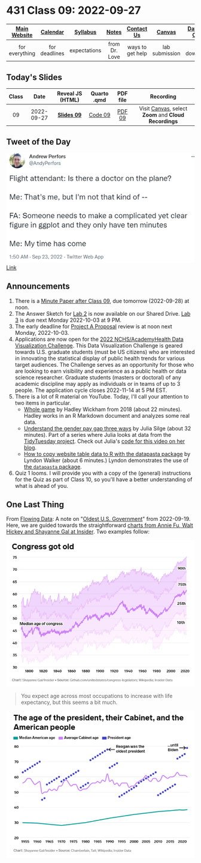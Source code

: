 # 431 Class 09: 2022-09-27

[Main Website](https://thomaselove.github.io/431-2022/) | [Calendar](https://thomaselove.github.io/431-2022/calendar.html) | [Syllabus](https://thomaselove.github.io/431-syllabus-2022/) | [Notes](https://thomaselove.github.io/431-notes/) | [Contact Us](https://thomaselove.github.io/431-2022/contact.html) | [Canvas](https://canvas.case.edu) | [Data and Code](https://github.com/THOMASELOVE/431-data)
:-----------: | :--------------: | :----------: | :---------: | :-------------: | :-----------: | :------------:
for everything | for deadlines | expectations | from Dr. Love | ways to get help | lab submission | for downloads

## Today's Slides

Class | Date | Reveal JS (HTML) | Quarto .qmd | PDF file | Recording
:---: | :--------: | :------: | :------: | :--------: | :-------------:
09 | 2022-09-27 | **[Slides 09](https://thomaselove.github.io/431-slides-2022/class09.html)** | [Code 09](https://thomaselove.github.io/431-slides-2022/class09.qmd) | [PDF 09](431%20Class%2009.pdf) | Visit [Canvas](https://canvas.case.edu/), select **Zoom** and **Cloud Recordings**

## Tweet of the Day

![](perfors_2022-09-23.png)  [Link](https://twitter.com/andyperfors/status/1573188014909849601)

## Announcements

1. There is a [Minute Paper after Class 09](https://bit.ly/431-2022-min-09), due tomorrow (2022-09-28) at noon.
2. The Answer Sketch for [Lab 2](https://github.com/THOMASELOVE/431-labs-2022) is now available on our Shared Drive. [Lab 3](https://github.com/THOMASELOVE/431-labs-2022) is due next Monday 2022-10-03 at 9 PM.
3. The early deadline for [Project A Proposal](https://thomaselove.github.io/431-projectA-2022/) review is at noon next Monday, 2022-10-03.
4. Applications are now open for the [2022 NCHS/AcademyHealth Data Visualization Challenge](https://academyhealth.org/NCHSData). This Data Visualization Challenge is geared towards U.S. graduate students (must be US citizens) who are interested in innovating the statistical display of public health trends for various target audiences. The Challenge serves as an opportunity for those who are looking to earn visibility and experience as a public health or data science researcher. Graduate students (masters or doctoral) of any academic discipline may apply as individuals or in teams of up to 3 people. The application cycle closes 2022-11-14 at 5 PM EST.
5. There is a lot of R material on YouTube. Today, I'll call your attention to two items in particular.
    - [Whole game](https://www.youtube.com/watch?v=go5Au01Jrvs) by Hadley Wickham from 2018 (about 22 minutes). Hadley works in an R Markdown document and analyzes some real data.
    - [Understand the gender pay gap three ways](https://www.youtube.com/watch?v=qu2wsbIeedY) by Julia Silge (about 32 minutes). Part of a series where Julia looks at data from the [TidyTuesday project](https://github.com/rfordatascience/tidytuesday). Check out Julia's [code for this video on her blog](https://juliasilge.com/blog/pay-gap-uk/).
    - [How to copy website table data to R with the datapasta package](https://www.youtube.com/watch?v=YAkfDQgghzk) by Lyndon Walker (about 6 minutes.) Lyndon demonstrates the use of [the `datapasta` package](https://github.com/MilesMcBain/datapasta).
6. Quiz 1 looms. I will provide you with a copy of the (general) instructions for the Quiz as part of Class 10, so you'll have a better understanding of what is ahead of you.

## One Last Thing

From [Flowing Data](https://flowingdata.com/2022/09/19/oldest-u-s-government/): A note on "[Oldest U.S. Government](https://flowingdata.com/2022/09/19/oldest-u-s-government/)" from 2022-09-19. Here, we are guided towards the straightforward [charts from Annie Fu, Walt Hickey and Shayanne Gal at Insider](https://www.businessinsider.com/gerontocracy-united-states-congress-red-white-and-gray-data-charts-2022-9). Two examples follow:

![](congress_old.png)

> You expect age across most occupations to increase with life expectancy, but this seems a bit much.

![](govt_aging.png)


